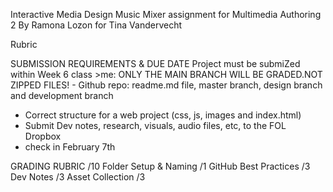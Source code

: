 Interactive Media Design
Music Mixer assignment for Multimedia Authoring 2
By Ramona Lozon
for Tina Vandervecht


Rubric

SUBMISSION REQUIREMENTS & DUE DATE
Project must be submiZed within Week 6 class >me: ONLY THE MAIN BRANCH WILL BE GRADED.NOT ZIPPED FILES! - Github repo: readme.md file, master branch, design branch and development branch
- Correct structure for a web project (css, js, images and index.html)
- Submit Dev notes, research, visuals, audio files, etc, to the FOL Dropbox 
- check in February 7th

GRADING RUBRIC /10
Folder Setup & Naming /1
GitHub Best Practices /3
Dev Notes /3
Asset Collection /3